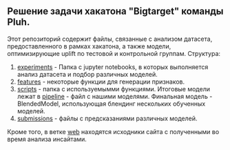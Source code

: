 ## Решение задачи хакатона "Bigtarget" команды Pluh.

Этот репозиторий содержит файлы, связанные с анализом датасета, предоставленного в рамках хакатона, а также модели, оптимизирующие uplift по тестовой и контрольной группам. Структура:
1. [experiments](https://github.com/DKozl50/pluh_sms/tree/master/experiments) - Папка с jupyter notebooks, в которых выполняется анализ датасета и подбор различных моделей.
2. [features](https://github.com/DKozl50/pluh_sms/tree/master/features) - некоторые функции для генерации признаков.
3. [scripts](https://github.com/DKozl50/pluh_sms/tree/master/scripts) - папка с используемымми функциями. Итоговые модели лежат в [pipeline](https://github.com/DKozl50/pluh_sms/blob/master/scripts/pipeline.py) - файл с нашими моделями. Финальная модель - BlendedModel, использующая блендинг нескольких обученных моделей.
4. [submissions](https://github.com/DKozl50/pluh_sms/blob/master/submissions) - файлы с предсказаниями различных моделей.

Кроме того, в ветке [web](https://github.com/DKozl50/pluh_sms/tree/web) находятся исходники сайта с полученными во время анализа инсайтами.
